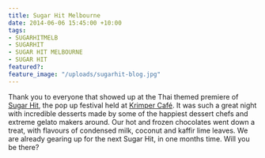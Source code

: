 ```yaml
---
title: Sugar Hit Melbourne
date: 2014-06-06 15:45:00 +10:00
tags:
- SUGARHITMELB
- SUGARHIT
- SUGAR HIT MELBOURNE
- SUGAR HIT
featured?:
feature_image: "/uploads/sugarhit-blog.jpg"
---
```


Thank you to everyone that showed up at the Thai themed premiere of [Sugar Hit](http://sugarhitmelb.com.au/), the pop up festival held at [Krimper Café](http://www.krimper.com.au/). It was such a great night with incredible desserts made by some of the happiest dessert chefs and extreme gelato makers around. Our hot and frozen chocolates went down a treat, with flavours of condensed milk, coconut and kaffir lime leaves. We are already gearing up for the next Sugar Hit, in one months time. Will you be there?
